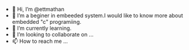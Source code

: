 - 👋 Hi, I’m @ettmathan
- 👀 I’m a beginer in embeeded system.I would like to know more about embedded "c" programiing.
- 🌱 I’m currently learning.
- 💞️ I’m looking to collaborate on ...
- 📫 How to reach me ...

<!---
ettmathan/ettmathan is a ✨ special ✨ repository because its `README.md` (this file) appears on your GitHub profile.
You can click the Preview link to take a look at your changes.
--->
